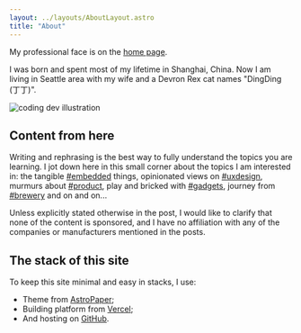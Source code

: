 ```yaml
---
layout: ../layouts/AboutLayout.astro
title: "About"
---
```


My professional face is on the [home page](/).

I was born and spent most of my lifetime in Shanghai, China. Now I am living in Seattle area with my wife and a Devron Rex cat names "DingDing (丁丁)".

<div>
  <img src="/assets/dev.svg" class="sm:w-1/2 mx-auto" alt="coding dev illustration">
</div>

## Content from here

Writing and rephrasing is the best way to fully understand the topics you are learning. I jot down here in this small corner about the topics I am interested in: the tangible [#embedded](/tags/embedded) things, opinionated views on [#uxdesign](/tags/uxdesign), murmurs about [#product](/tags/product), play and bricked with [#gadgets](/tags/gadgets), journey from [#brewery](/tags/brewery) and on and on...

Unless explicitly stated otherwise in the post, I would like to clarify that none of the content is sponsored, and I have no affiliation with any of the companies or manufacturers mentioned in the posts.

## The stack of this site

To keep this site minimal and easy in stacks, I use:

* Theme from [AstroPaper](https://github.com/satnaing/astro-paper);
* Building platform from [Vercel](https://vercel.com);
* And hosting on [GitHub](https://github.com).
